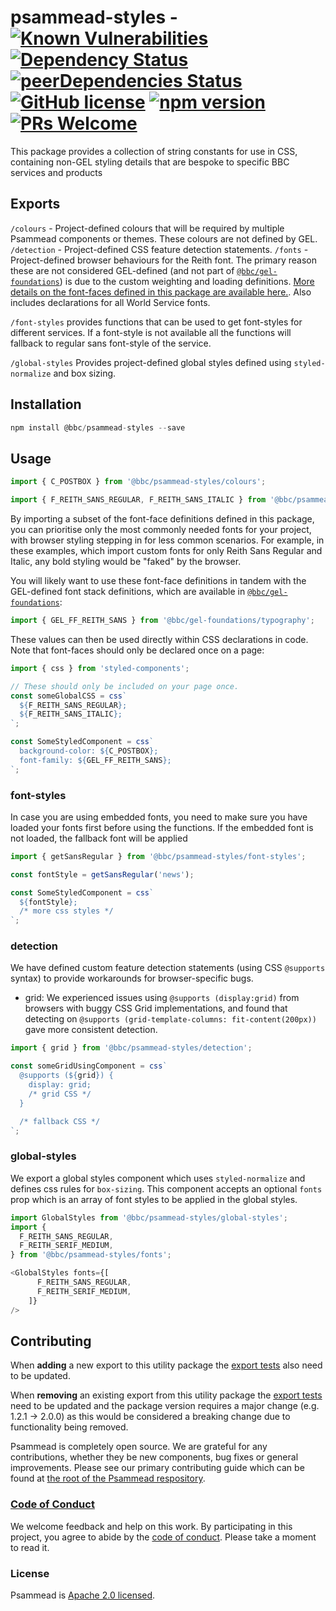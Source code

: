 # psammead-styles - [![Known Vulnerabilities](https://snyk.io/test/github/bbc/psammead/badge.svg?targetFile=packages%2Futilities%2Fpsammead-styles%2Fpackage.json)](https://snyk.io/test/github/bbc/psammead?targetFile=packages%2Futilities%2Fpsammead-styles%2Fpackage.json) [![Dependency Status](https://david-dm.org/bbc/psammead.svg?path=packages/utilities/psammead-styles)](https://david-dm.org/bbc/psammead?path=packages/utilities/psammead-styles) [![peerDependencies Status](https://david-dm.org/bbc/psammead/peer-status.svg?path=packages/utilities/psammead-styles)](https://david-dm.org/bbc/psammead?path=packages/utilities/psammead-styles&type=peer) [![GitHub license](https://img.shields.io/badge/license-Apache%202.0-blue.svg)](https://github.com/bbc/psammead/blob/latest/LICENSE) [![npm version](https://img.shields.io/npm/v/@bbc/psammead-styles.svg)](https://www.npmjs.com/package/@bbc/psammead-styles) [![PRs Welcome](https://img.shields.io/badge/PRs-welcome-brightgreen.svg)](https://github.com/bbc/psammead/blob/latest/CONTRIBUTING.md)

This package provides a collection of string constants for use in CSS, containing non-GEL styling details that are bespoke to specific BBC services and products

## Exports

`/colours` - Project-defined colours that will be required by multiple Psammead components or themes. These colours are not defined by GEL.
`/detection` - Project-defined CSS feature detection statements.
`/fonts` - Project-defined browser behaviours for the Reith font. The primary reason these are not considered GEL-defined (and not part of [`@bbc/gel-foundations`](https://www.npmjs.com/package/@bbc/gel-foundations)) is due to the custom weighting and loading definitions. [More details on the font-faces defined in this package are available here.](./font-faces.md). Also includes declarations for all World Service fonts.

`/font-styles` provides functions that can be used to get font-styles for different services. If a font-style is not available all the functions will fallback to regular sans font-style of the service.

`/global-styles` Provides project-defined global styles defined using `styled-normalize` and box sizing.

## Installation

```jsx
npm install @bbc/psammead-styles --save
```

## Usage

<!-- prettier-ignore -->
```jsx
import { C_POSTBOX } from '@bbc/psammead-styles/colours';

import { F_REITH_SANS_REGULAR, F_REITH_SANS_ITALIC } from '@bbc/psammead-styles/fonts';
```

By importing a subset of the font-face definitions defined in this package, you can prioritise only the most commonly needed fonts for your project, with browser styling stepping in for less common scenarios. For example, in these examples, which import custom fonts for only Reith Sans Regular and Italic, any bold styling would be "faked" by the browser.

You will likely want to use these font-face definitions in tandem with the GEL-defined font stack definitions, which are available in [`@bbc/gel-foundations`](https://www.npmjs.com/package/@bbc/gel-foundations):

```jsx
import { GEL_FF_REITH_SANS } from '@bbc/gel-foundations/typography';
```

These values can then be used directly within CSS declarations in code. Note that font-faces should only be declared once on a page:

```jsx
import { css } from 'styled-components';

// These should only be included on your page once.
const someGlobalCSS = css`
  ${F_REITH_SANS_REGULAR};
  ${F_REITH_SANS_ITALIC};
`;

const SomeStyledComponent = css`
  background-color: ${C_POSTBOX};
  font-family: ${GEL_FF_REITH_SANS};
`;
```

### font-styles

In case you are using embedded fonts, you need to make sure you have loaded your fonts first before using the functions. If the embedded font is not loaded, the fallback font will be applied

```js
import { getSansRegular } from '@bbc/psammead-styles/font-styles';

const fontStyle = getSansRegular('news');

const SomeStyledComponent = css`
  ${fontStyle};
  /* more css styles */
`;
```

### detection

We have defined custom feature detection statements (using CSS `@supports` syntax) to provide workarounds for browser-specific bugs.

- grid: We experienced issues using `@supports (display:grid)` from browsers with buggy CSS Grid implementations, and found that detecting on `@supports (grid-template-columns: fit-content(200px))` gave more consistent detection.

```js
import { grid } from '@bbc/psammead-styles/detection';

const someGridUsingComponent = css`
  @supports (${grid}) {
    display: grid;
    /* grid CSS */
  }

  /* fallback CSS */
`;
```

### global-styles

We export a global styles component which uses `styled-normalize` and defines css rules for `box-sizing`. 
This component accepts an optional `fonts` prop which is an array of font styles to be applied in the global styles.

```js
import GlobalStyles from '@bbc/psammead-styles/global-styles';
import {
  F_REITH_SANS_REGULAR,
  F_REITH_SERIF_MEDIUM,
} from '@bbc/psammead-styles/fonts';

<GlobalStyles fonts={[
      F_REITH_SANS_REGULAR,
      F_REITH_SERIF_MEDIUM,
    ]}
/>
```

## Contributing

When **adding** a new export to this utility package the [export tests](https://github.com/bbc/psammead/blob/latest/packages/utilities/psammead-styles/index.test.jsx#L3-L45) also need to be updated.

When **removing** an existing export from this utility package the [export tests](https://github.com/bbc/psammead/blob/latest/packages/utilities/psammead-styles/index.test.jsx#L3-L45) need to be updated and the package version requires a major change (e.g. 1.2.1 -> 2.0.0) as this would be considered a breaking change due to functionality being removed.

Psammead is completely open source. We are grateful for any contributions, whether they be new components, bug fixes or general improvements. Please see our primary contributing guide which can be found at [the root of the Psammead respository](https://github.com/bbc/psammead/blob/latest/CONTRIBUTING.md).

### [Code of Conduct](https://github.com/bbc/psammead/blob/latest/CODE_OF_CONDUCT.md)

We welcome feedback and help on this work. By participating in this project, you agree to abide by the [code of conduct](https://github.com/bbc/psammead/blob/latest/CODE_OF_CONDUCT.md). Please take a moment to read it.

### License

Psammead is [Apache 2.0 licensed](https://github.com/bbc/psammead/blob/latest/LICENSE).
